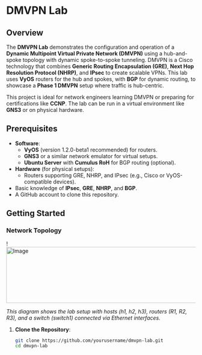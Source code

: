 # DMVPN Lab

## Overview
The **DMVPN Lab** demonstrates the configuration and operation of a **Dynamic Multipoint Virtual Private Network (DMVPN)** using a hub-and-spoke topology with dynamic spoke-to-spoke tunneling. DMVPN is a Cisco technology that combines **Generic Routing Encapsulation (GRE)**, **Next Hop Resolution Protocol (NHRP)**, and **IPsec** to create scalable VPNs. This lab uses **VyOS** routers for the hub and spokes, with **BGP** for dynamic routing, to showcase a **Phase 1 DMVPN** setup where traffic is hub-centric.

This project is ideal for network engineers learning DMVPN or preparing for certifications like **CCNP**. The lab can be run in a virtual environment like **GNS3** or on physical hardware.

## Prerequisites
- **Software**:
  - **VyOS** (version 1.2.0-beta1 recommended) for routers.
  - **GNS3** or a similar network emulator for virtual setups.
  - **Ubuntu Server** with **Cumulus RoH** for BGP routing (optional).
- **Hardware** (for physical setups):
  - Routers supporting GRE, NHRP, and IPsec (e.g., Cisco or VyOS-compatible devices).
- Basic knowledge of **IPsec**, **GRE**, **NHRP**, and **BGP**.
- A GitHub account to clone this repository.

## Getting Started
### Network Topology
!<img width="540" height="149" alt="Image" src="https://github.com/user-attachments/assets/9a469bd7-504a-4a2c-9dab-cade9bdb3336" />


*This diagram shows the lab setup with hosts (h1, h2, h3), routers (R1, R2, R3), and a switch (switch1) connected via Ethernet interfaces.*

1. **Clone the Repository**:
   ```bash
   git clone https://github.com/yourusername/dmvpn-lab.git
   cd dmvpn-lab

